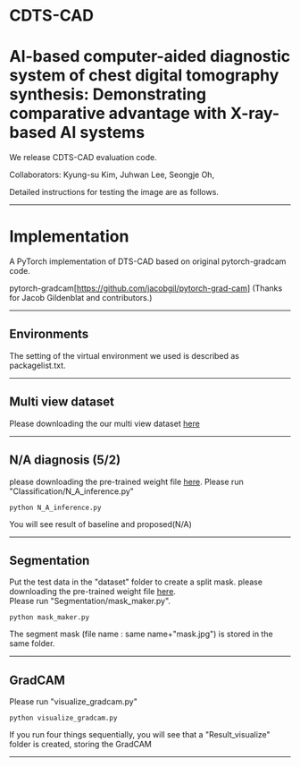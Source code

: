 # CDTS-CAD

# AI-based computer-aided diagnostic system of chest digital tomography synthesis: Demonstrating comparative advantage with X-ray-based AI systems

We release CDTS-CAD evaluation code.

Collaborators: Kyung-su Kim, Juhwan Lee, Seongje Oh,

Detailed instructions for testing the image are as follows.

------

# Implementation

A PyTorch implementation of DTS-CAD based on original pytorch-gradcam code.

pytorch-gradcam[https://github.com/jacobgil/pytorch-grad-cam] (Thanks for Jacob Gildenblat and contributors.)

------
## Environments

The setting of the virtual environment we used is described as packagelist.txt.

------
## Multi view dataset

Please downloading the our multi view dataset [here](https://drive.google.com/file/d/15vYbw43A9DXF7IXPaQxMNXSFiKy5N8UK/view?usp=sharing)

------
## N/A diagnosis (5/2)

please downloading the pre-trained weight file [here](https://drive.google.com/file/d/198TmyO5YtXlO-Acn5VE16n_52s5bscSb/view?usp=sharing). 
Please run "Classification/N_A_inference.py"

```
python N_A_inference.py 
```
You will see result of baseline and proposed(N/A)

------
## Segmentation

Put the test data in the "dataset" folder to create a split mask. please downloading the pre-trained weight file [here](https://drive.google.com/file/d/1Mqs8HA8vjrClaVNMvUbEL__cPPm90scX/view?usp=sharing).  
Please run "Segmentation/mask_maker.py".

```
python mask_maker.py 
```
The segment mask (file name : same name+"mask.jpg") is stored in the same folder.

------

## GradCAM

Please run "visualize_gradcam.py"

```
python visualize_gradcam.py
```

If you run four things sequentially, you will see that a "Result_visualize" folder is created, storing the GradCAM

------

